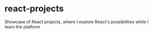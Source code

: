 # react-projects
Showcase of React projects, where I explore React's possibilities while I learn the platform
